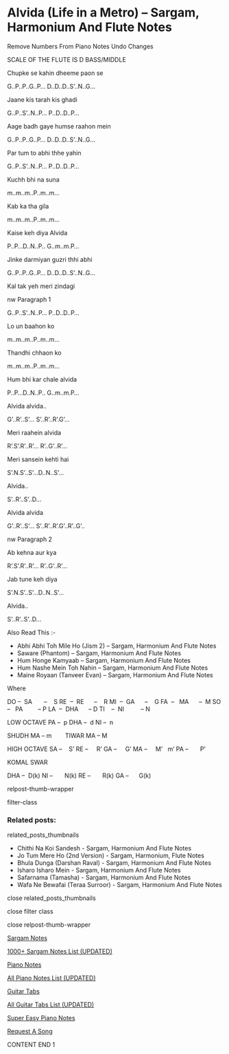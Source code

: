 
# Alvida (Life in a Metro) – Sargam, Harmonium And Flute Notes

Remove Numbers From Piano Notes
Undo Changes

SCALE OF THE FLUTE IS D BASS/MIDDLE

Chupke se kahin dheeme paon se

G..P..P..G..P… D..D..D..S’..N..G…

Jaane kis tarah kis ghadi

G..P..S’..N..P… P..D..D..P…

Aage badh gaye humse raahon mein

G..P..P..G..P… D..D..D..S’..N..G…

Par tum to abhi thhe yahin

G..P..S’..N..P… P..D..D..P…

Kuchh bhi na suna

m..m..m..P..m..m…

Kab ka tha gila

m..m..m..P..m..m…

Kaise keh diya Alvida

P..P…D..N..P.. G..m..m.P…

Jinke darmiyan guzri thhi abhi

G..P..P..G..P… D..D..D..S’..N..G…

Kal tak yeh meri zindagi

nw Paragraph 1

G..P..S’..N..P… P..D..D..P…

Lo un baahon ko

m..m..m..P..m..m…

Thandhi chhaon ko

m..m..m..P..m..m…

Hum bhi kar chale alvida

P..P…D..N..P.. G..m..m.P…

Alvida alvida..

G’..R’..S’… S’..R’..R’.G’…

Meri raahein alvida

R’.S’.R’..R’… R’..G’..R’…

Meri sansein kehti hai

S’.N.S’..S’…D..N..S’…

Alvida..

S’..R’..S’..D…

Alvida alvida

G’..R’..S’… S’..R’..R’.G’..R’..G’..

nw Paragraph 2

Ab kehna aur kya

R’.S’.R’..R’… R’..G’..R’…

Jab tune keh diya

S’.N.S’..S’…D..N..S’…

Alvida..

S’..R’..S’..D…

Also Read This :-

* Abhi Abhi Toh Mile Ho (Jism 2) – Sargam, Harmonium And Flute Notes
* Saware (Phantom) – Sargam, Harmonium And Flute Notes
* Hum Honge Kamyaab – Sargam, Harmonium And Flute Notes
* Hum Nashe Mein Toh Nahin – Sargam, Harmonium And Flute Notes
* Maine Royaan (Tanveer Evan) – Sargam, Harmonium And Flute Notes

Where

DO –  SA       –    S
RE  –  RE      –    R
MI  –  GA      –    G
FA  –   MA      –  M
SO  –   PA         – P
LA  –  DHA      – D
TI    –  NI          – N

LOW OCTAVE
PA –  p
DHA –  d
NI –  n

SHUDH MA – m        TIWAR MA – M

HIGH OCTAVE
SA –    S’
RE –     R’
GA –     G’
MA –     M’   m’
PA –       P’

KOMAL SWAR

DHA –  D(k)
NI –       N(k)
RE –       R(k)
GA –      G(k)

relpost-thumb-wrapper

filter-class

### Related posts:

related_posts_thumbnails

* Chithi Na Koi Sandesh - Sargam, Harmonium And Flute Notes
* Jo Tum Mere Ho (2nd Version) - Sargam, Harmonium, Flute Notes
* Bhula Dunga (Darshan Raval) - Sargam, Harmonium And Flute Notes
* Isharo Isharo Mein - Sargam, Harmonium And Flute Notes
* Safarnama (Tamasha) - Sargam, Harmonium And Flute Notes
* Wafa Ne Bewafai (Teraa Surroor) - Sargam, Harmonium And Flute Notes

close related_posts_thumbnails

close filter class

close relpost-thumb-wrapper

[Sargam Notes](https://www.notationsworld.com/sargam-notes.html)

[1000+ Sargam Notes List (UPDATED)](https://www.notationsworld.com/all-songs-list-sargam-notes.html)

[Piano Notes](https://www.notationsworld.com/piano-notes.html)

[All Piano Notes List (UPDATED)](https://www.notationsworld.com/all-songs-list-piano-notes.html)

[Guitar Tabs](https://www.notationsworld.com/guitar-tabs.html)

[All Guitar Tabs List (UPDATED)](https://www.notationsworld.com/all-songs-list-guitar-tabs.html)

[Super Easy Piano Notes](https://studywall.in/)

[Request A Song](https://www.notationsworld.com/request-a-song.html)

CONTENT END 1

